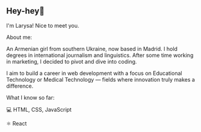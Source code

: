 ## Hey-hey👋

I'm Larysa! Nice to meet you.

About me:

An Armenian girl from southern Ukraine, now based in Madrid. I hold degrees in international journalism and linguistics. After some time working in marketing, I decided to pivot and dive into coding.

I aim to build a career in web development with a focus on Educational Technology or Medical Technology — fields where innovation truly makes a difference.

What I know so far:

💻 HTML, CSS, JavaScript

⚛️ React
